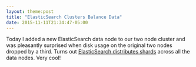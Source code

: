 ```yaml
---
layout: theme:post
title: "ElasticSearch Clusters Balance Data"
date: 2015-11-11T21:34:47-05:00
---
```


Today I added a new ElasticSearch data node to our two node cluster and was
pleasantly surprised when disk usage on the original two nodes dropped by a
third. Turns out [ElasticSearch distributes shards] across all the data nodes.
Very cool!

[ElasticSearch distributes shards]: https://www.elastic.co/guide/en/elasticsearch/reference/current/_basic_concepts.html#_shards_amp_replicas
